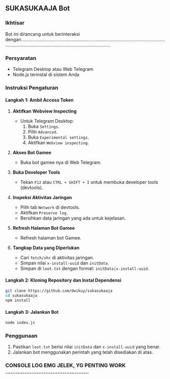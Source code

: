 ## SUKASUKAAJA Bot

### Ikhtisar
Bot ini dirancang untuk berinteraksi dengan..................................................................................................................................................................................................

### Persyaratan
- Telegram Desktop atau Web Telegram
- Node.js terinstal di sistem Anda

### Instruksi Pengaturan

#### Langkah 1: Ambil Access Token
1. **Aktifkan Webview Inspecting**
    - Untuk Telegram Desktop:
        1. Buka `Settings`.
        2. Pilih `Advanced`.
        3. Buka `Experimental settings`.
        4. Aktifkan `Webview inspecting`.

2. **Akses Bot Gamee**
    - Buka bot gamee nya di Web Telegram.

3. **Buka Developer Tools**
    - Tekan `F12` atau `CTRL + SHIFT + I` untuk membuka developer tools (devtools).

4. **Inspeksi Aktivitas Jaringan**
    - Pilih tab `Network` di devtools.
    - Aktifkan `Preserve log`.
    - Bersihkan data jaringan yang ada untuk kejelasan.

5. **Refresh Halaman Bot Gamee**
    - Refresh halaman bot Gamee.

6. **Tangkap Data yang Diperlukan**
    - Cari `fetch/xhr` di aktivitas jaringan.
    - Simpan nilai `x-install-uuid` dan `initData`.
    - Simpan di `loot.txt` dengan format: `initData|x-install-uuid`.

#### Langkah 2: Kloning Repository dan Instal Dependensi
```sh
git clone https://github.com/dwikuy/sukasukaaja
cd sukasukaaja
npm install
```

#### Langkah 3: Jalankan Bot
```sh
node index.js
```

### Penggunaan
1. Pastikan `loot.txt` berisi nilai `initData` dan `x-install-uuid` yang benar.
2. Jalankan bot menggunakan perintah yang telah disediakan di atas.

### CONSOLE LOG EMG JELEK, YG PENTING WORK ................................................
